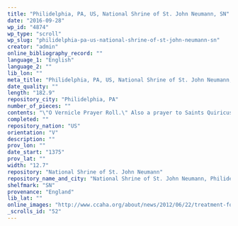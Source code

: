 ```yaml
---
title: "Philidelphia, PA, US, National Shrine of St. John Neumann, SN"
date: "2016-09-28"
wp_id: "4874"
wp_type: "scroll"
wp_slug: "philidelphia-pa-us-national-shrine-of-st-john-neumann-sn"
creator: "admin"
online_bibliography_record: ""
language_1: "English"
language_2: ""
lib_lon: ""
meta_title: "Philidelphia, PA, US, National Shrine of St. John Neumann, SN"
date_quality: ""
length: "182.9"
repository_city: "Philidelphia, PA"
number_of_pieces: ""
contents: "\"O Vernicle Prayer Roll.\" Also a prayer to Saints Quiricus and Julitta."
completed: ""
repository_nation: "US"
orientation: "V"
description: ""
prov_lon: ""
date_start: "1375"
prov_lat: ""
width: "12.7"
repository: "National Shrine of St. John Neumann"
repository_name_and_city: "National Shrine of St. John Neumann, Philidelphia PA US"
shelfmark: "SN"
provenance: "England"
lib_lat: ""
online_images: "http://www.ccaha.org/about/news/2012/06/22/treatment-focus-unrolling-a-six-foot-long-600-year-old-arma-christi-manuscript"
_scrolls_id: "52"
---
```



